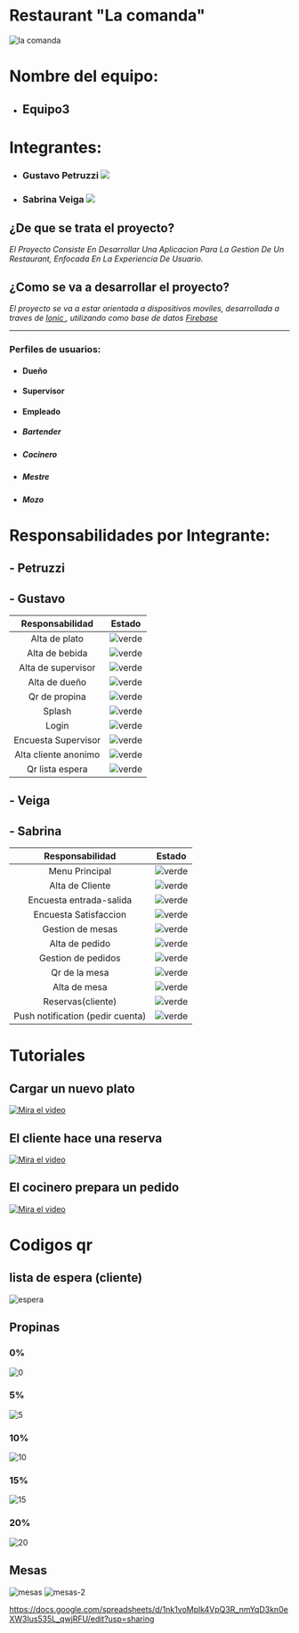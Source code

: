 # Restaurant "La comanda"
![la comanda](https://i.imgur.com/GzRLCcys.png "la comanda")
# Nombre del equipo: 
 - ## Equipo3

# Integrantes:
 - ### Gustavo Petruzzi [![](/images/github.png)](https://github.com/gustavoPetruzzi  "Github de Gustavo Petruzzi")
 - ### Sabrina Veiga  [![](/images/github.png)](https://github.com/Sabsolvei  "Github de Sabrina Veiga")

 
## ¿De que se trata el proyecto?
_El Proyecto Consiste En Desarrollar Una Aplicacion Para La Gestion De Un Restaurant, Enfocada En La Experiencia De Usuario._

## ¿Como se va a desarrollar el proyecto?
_El proyecto se va a estar orientada a dispositivos moviles, desarrollada a traves de [Ionic ](https://ionicframework.com/ "Ionic "), utilizando como base de datos [Firebase](https://firebase.google.com/?hl=es-419 "Firebase")_


***


### Perfiles de usuarios:
-  #### Dueño
-  #### Supervisor
-  #### Empleado
  - ##### Bartender
  - ##### Cocinero
  - ##### Mestre
  - ##### Mozo
 
 # Responsabilidades por Integrante:
##  - Petruzzi
##  - Gustavo


|   Responsabilidad | Estado   |
| :------------: | :------------: |
|  Alta de plato | ![verde](/images/verde.png)  |
|  Alta de bebida |![verde](/images/verde.png)   |
|  Alta de supervisor |![verde](/images/verde.png)   |
|  Alta de dueño |![verde](/images/verde.png)   |
|  Qr de propina |![verde](/images/verde.png)   |
|  Splash | ![verde](/images/verde.png)  |
|  Login |  ![verde](/images/verde.png) |
|  Encuesta Supervisor  |  ![verde](/images/verde.png)   |
|  Alta cliente anonimo  |  ![verde](/images/verde.png)   |
|  Qr lista espera  |  ![verde](/images/verde.png)   |
 
##  - Veiga
##  - Sabrina
|   Responsabilidad | Estado   |
| :------------: | :------------: |
|  Menu Principal| ![verde](/images/verde.png)  |
|  Alta de Cliente |![verde](/images/verde.png)   |
|  Encuesta entrada-salida | ![verde](/images/verde.png)   |
|  Encuesta Satisfaccion |  ![verde](/images/verde.png)   |
|  Gestion de mesas |  ![verde](/images/verde.png)   |
|  Alta de pedido |  ![verde](/images/verde.png)   |
|  Gestion de pedidos  |  ![verde](/images/verde.png)   |
|  Qr de la mesa  |  ![verde](/images/verde.png)   |
|  Alta de mesa  |  ![verde](/images/verde.png)   |
|  Reservas(cliente)  |  ![verde](/images/verde.png)   |
|  Push notification (pedir cuenta)  |  ![verde](/images/verde.png)   | 

# Tutoriales

## Cargar un nuevo plato

[![Mira el video](/images/videos/altaPlato.png)](https://www.youtube.com/watch?v=Iu20DZEYdQ0)

## El cliente hace una reserva
[![Mira el video](/images/videos/reservaCliente.png)](https://www.youtube.com/watch?v=tRj2sYrNjVU)

## El cocinero prepara un pedido
[![Mira el video](/images/videos/cocineroPrepara.png)](https://www.youtube.com/watch?v=PJwMgvndOqY)

# Codigos qr

## lista de espera (cliente)

![espera](/images/qr/espera.png)

## Propinas

### 0%
![0](images/qr/0porciento.png)

### 5%
![5](images/qr/5porciento.png)

### 10%
![10](images/qr/10porciento.png)

### 15%
![15](images/qr/15.png)

### 20%
![20](images/qr/20.png)


## Mesas

![mesas](images/qr/mesas.png)
![mesas-2](images/qr/mesas-2.png)



 
https://docs.google.com/spreadsheets/d/1nk1voMplk4VpQ3R_nmYqD3kn0eXW3lus535L_qwjRFU/edit?usp=sharing
